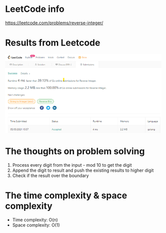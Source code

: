 # LeetCode info
https://leetcode.com/problems/reverse-integer/

# Results from Leetcode
![Result from Leetcode](result.png)

# The thoughts on problem solving
1. Process every digit from the input - mod 10 to get the digit
2. Append the digit to result and push the existing results to higher digit
3. Check if the result over the boundary

# The time complexity & space complexity
* Time complexity: O(n)
* Space complexity: O(1)
